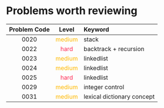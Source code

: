 # Problems worth reviewing

| Problem Code |                Level                | Keyword                    |
| :----------: | :---------------------------------: | :------------------------- |
|     0020     | <font color="#FFB800">medium</font> | stack                      |
|     0022     |  <font color="#FF2D55">hard</font>  | backtrack + recursion      |
|     0023     | <font color="FFB800">medium</font>  | linkedlist                 |
|     0024     | <font color="FFB800">medium</font>  | linkedlist                 |
|     0025     |  <font color="FF2D55">hard</font>   | linkedlist                 |
|     0029     | <font color="FFB800">medium</font>  | integer control            |
|     0031     | <font color="FFB800">medium</font>  | lexical dictionary concept |
